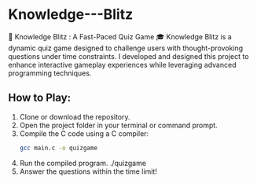 # Knowledge---Blitz
🚀 Knowledge Blitz : A Fast-Paced Quiz Game 🎓  Knowledge Blitz is a dynamic quiz game designed to challenge users with thought-provoking questions under time constraints. I developed and designed this project to enhance interactive gameplay experiences while leveraging advanced programming techniques. 
## How to Play:
1. Clone or download the repository.
2. Open the project folder in your terminal or command prompt.
3. Compile the C code using a C compiler:
   ```bash
   gcc main.c -o quizgame
4. Run the compiled program.
   ./quizgame
5. Answer the questions within the time limit!
